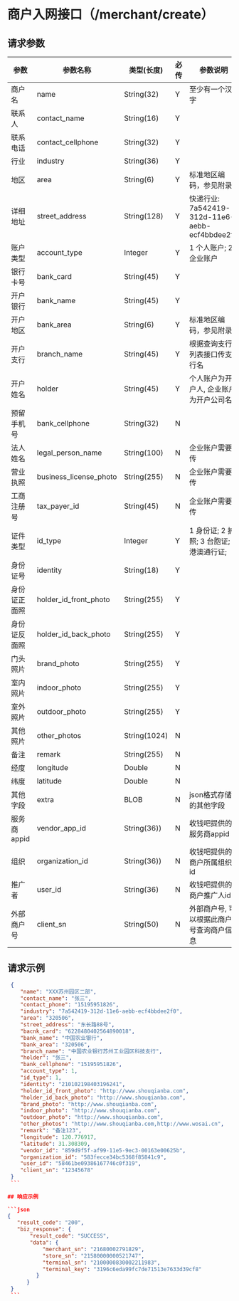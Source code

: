 # 商户入网接口（/merchant/create）

## 请求参数

参数 | 参数名称 | 类型(长度) | 必传| 参数说明
--------- | ------ | ----- | -------|-------------------
商户名 | name |String(32)|Y|至少有一个汉字
联系人 |contact_name  | String(16)|Y |
联系电话 | contact_cellphone |String(32) |Y |
行业 | industry |String(36) |Y |
地区 | area |String(6) |Y |标准地区编码，参见附录
详细地址 | street_address |String(128) |Y | 快递行业: 7a542419-312d-11e6-aebb-ecf4bbdee2f0
账户类型 | account_type |Integer |Y | 1 个人账户; 2 企业账户
银行卡号 | bank_card |String(45) |Y |
开户银行 | bank_name |String(45) |Y |
开户地区 | bank_area |String(6) |Y | 标准地区编码，参见附录
开户支行 | branch_name |String(45) |Y | 根据查询支行列表接口传支行名
开户姓名 | holder |String(45) |Y | 个人账户为开户人, 企业账户为开户公司名
预留手机号 | bank_cellphone |String(32) |N |
法人姓名 | legal_person_name |String(100) |N | 企业账户需要传
营业执照 | business_license_photo |String(255) |N | 企业账户需要传
工商注册号 | tax_payer_id |String(45) |N | 企业账户需要传
证件类型 | id_type |Integer |Y | 1 身份证; 2 护照; 3 台胞证; 4 港澳通行证;
身份证号 | identity |String(18) |Y |
身份证正面照 | holder_id_front_photo |String(255) |Y |
身份证反面照 | holder_id_back_photo |String(255) |Y |
门头照片 | brand_photo |String(255) |Y |
室内照片 | indoor_photo |String(255) |Y |
室外照片 | outdoor_photo |String(255) |Y |
其他照片 | other_photos |String(1024) |N |
备注 | remark |String(255) |N |
经度 | longitude |Double |N |
纬度 | latitude  |Double |N |
其他字段 | extra |BLOB |N |json格式存储的其他字段
服务商appid | vendor_app_id |String(36)) |N |收钱吧提供的服务商appid
组织 | organization_id |String(36)) |N |收钱吧提供的商户所属组织id
推广者 | user_id |String(36) |N |收钱吧提供的商户推广人id
外部商户号 | client_sn |String(50) |N |外部商户号, 可以根据此商户号查询商户信息

## 请求示例

   
   ```json
    {
       "name": "XXX苏州园区二部",
       "contact_name": "张三",
       "contact_phone": "15195951826",
       "industry": "7a542419-312d-11e6-aebb-ecf4bbdee2f0",
       "area": "320506",
       "street_address": "东长路88号",
       "bacnk_card": "6228480402564890018",
       "bank_name": "中国农业银行",
       "bank_area": "320506",
       "branch_name": "中国农业银行苏州工业园区科技支行",
       "holder": "张三",
       "bank_cellphone": "15195951826",
       "account_type": 1,
       "id_type": 1,
       "identity": "210102198403196241",
       "holder_id_front_photo": "http://www.shouqianba.com",
       "holder_id_back_photo": "http://www.shouqianba.com",
       "brand_photo": "http://www.shouqianba.com",
       "indoor_photo": "http://www.shouqianba.com",
       "outdoor_photo": "http://www.shouqianba.com",
       "other_photos": "http://www.shouqianba.com,http://www.wosai.cn",
       "remark": "备注123",
       "longitude": 120.776917,
       "latitude": 31.308309,
       "vendor_id": "859d9f5f-af99-11e5-9ec3-00163e00625b",
       "organization_id": "583fecce34bc5368f85841c9",
       "user_id": "58461be09386167746c0f319",
       "client_sn": "12345678"
    } 
    ```
    
## 响应示例

   ```json
   {
      "result_code": "200",
      "biz_response": {
          "result_code": "SUCCESS",
          "data": {
              "merchant_sn": "21680002791829",
              "store_sn": "21580000000521747",
              "terminal_sn": "2100000830002211983",
              "terminal_key": "3196c6eda99fc7de71513e7633d39cf8"
            }
         }
    }
    ```
   


